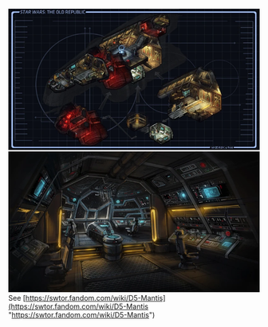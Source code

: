 ![](../Images/Fridge's%20Ship.webp)
![](../Images/Fridge's%20Ship%20Bridge.png)
See [https://swtor.fandom.com/wiki/D5-Mantis](https://swtor.fandom.com/wiki/D5-Mantis "https://swtor.fandom.com/wiki/D5-Mantis")